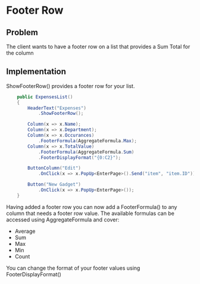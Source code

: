 # Footer Row

## Problem

The client wants to have a footer row on a list that provides a Sum Total for the column

## Implementation

ShowFooterRow() provides a footer row for your list.

```csharp
    public ExpensesList()
    {
        HeaderText("Expenses")
            .ShowFooterRow();

        Column(x => x.Name);
        Column(x => x.Department);
        Column(x => x.Occurances)
            .FooterFormula(AggregateFormula.Max);
        Column(x => x.TotalValue)
            .FooterFormula(AggregateFormula.Sum)
            .FooterDisplayFormat("{0:C2}");

        ButtonColumn("Edit")
            .OnClick(x => x.PopUp<EnterPage>().Send("item", "item.ID"));

        Button("New Gadget")
            .OnClick(x => x.PopUp<EnterPage>());
    }

```

Having added a footer row you can now add a FooterFormula() to any column that needs a footer row value. The available formulas can be accessed using AggregateFormula and cover:

- Average
- Sum
- Max
- Min
- Count

You can change the format of your footer values using FooterDisplayFormat()
